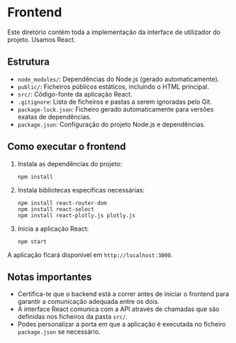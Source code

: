 # Frontend

Este diretório contém toda a implementação da interface de utilizador do projeto. Usamos React.

## Estrutura

- `node_modules/`: Dependências do Node.js (gerado automaticamente).
- `public/`: Ficheiros públicos estáticos, incluindo o HTML principal.
- `src/`: Código-fonte da aplicação React.
- `.gitignore`: Lista de ficheiros e pastas a serem ignoradas pelo Git.
- `package-lock.json`: Ficheiro gerado automaticamente para versões exatas de dependências.
- `package.json`: Configuração do projeto Node.js e dependências.

## Como executar o frontend

1. Instala as dependências do projeto:
   ```
   npm install
   ```

2. Instala bibliotecas específicas necessárias:
   ```
   npm install react-router-dom
   npm install react-select
   npm install react-plotly.js plotly.js
   ```

3. Inicia a aplicação React:
   ```
   npm start
   ```

A aplicação ficará disponível em `http://localhost:3000`.

## Notas importantes

- Certifica-te que o backend está a correr antes de iniciar o frontend para garantir a comunicação adequada entre os dois.
- A interface React comunica com a API através de chamadas que são definidas nos ficheiros da pasta `src/`.
- Podes personalizar a porta em que a aplicação é executada no ficheiro `package.json` se necessário.